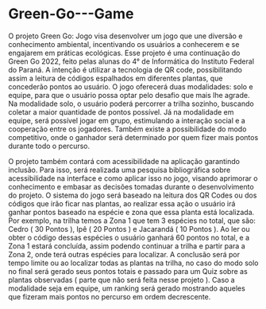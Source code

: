 # Green-Go---Game

O projeto Green Go: Jogo visa desenvolver um jogo que une diversão e conhecimento ambiental, incentivando os usuários a conhecerem e se engajarem em práticas ecológicas. Esse projeto é uma continuação do Green Go 2022, feito pelas alunas do 4° de Informática do Instituto Federal do Paraná. A intenção é utilizar a tecnologia de QR code, possibilitando assim a leitura de códigos espalhados em diferentes plantas, que concederão pontos ao usuário.
O jogo oferecerá duas modalidades: solo e equipe, para que o usuário possa optar pelo desafio que mais lhe agrade. Na modalidade solo, o usuário poderá percorrer a trilha sozinho, buscando coletar a maior quantidade de pontos possível. Já na modalidade em equipe, será possível jogar em grupo, estimulando a interação social e a cooperação entre os jogadores. Também existe a possibilidade do modo competitivo, onde o ganhador será determinado por quem fizer mais pontos durante todo o percurso.

O projeto também contará com acessibilidade na aplicação garantindo inclusão. Para isso, será realizada uma pesquisa bibliográfica sobre acessibilidade na interface e como aplicar isso no jogo, visando aprimorar o conhecimento e embasar as decisões tomadas durante o desenvolvimento do projeto.
O sistema do jogo será baseado na leitura dos QR Codes ou dos códigos que irão ficar nas plantas, ao realizar essa ação o usuário irá ganhar pontos baseado na espécie e zona que essa planta está localizada. Por exemplo, na trilha temos a Zona 1 que tem 3 espécies no total, que são: Cedro ( 30 Pontos ), Ipê ( 20 Pontos ) e Jacarandá ( 10 Pontos ). Ao ler ou obter o código dessas espécies o usuário ganhará 60 pontos no total, e a Zona 1 estará concluída, assim podendo continuar a trilha e partir para a Zona 2, onde terá outras espécies para localizar. 
A conclusão será por tempo limite ou ao localizar todas as plantas na trilha, no caso do modo solo no final será gerado seus pontos totais e passado para um Quiz sobre as plantas observadas ( parte que não será feita nesse projeto ). Caso a modalidade seja em equipe, um ranking será gerado mostrando aqueles que fizeram mais pontos no percurso em ordem decrescente.

